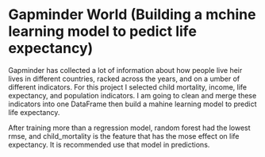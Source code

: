 # Gapminder World (Building a mchine learning model to pedict life expectancy)
Gapminder has collected a lot of information about how people live heir lives in different countries, racked across the years, and on a umber of different indicators. For this project I selected child mortality, income, life expectancy, and population indicators. I am going to clean and merge these indicators into one DataFrame then build a mahine learning model to predict life expectancy. 

After training more than a regression model, random forest had the lowest rmse, and child_mortality is the feature that has the mose effect on life expectancy. It is recommended use that model in predictions.
